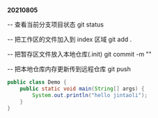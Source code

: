 
**20210805**

-- 查看当前分支项目状态
git status

-- 把工作区的文件加入到 index 区域
git add .

-- 把暂存区文件放入本地仓库(.init)
git commit -m ""

-- 把本地仓库内存更新传到远程仓库
git push

```java
public class Demo {
    public static void main(String[] args) {
        System.out.println("hello jintaoli");
    }
}
```

